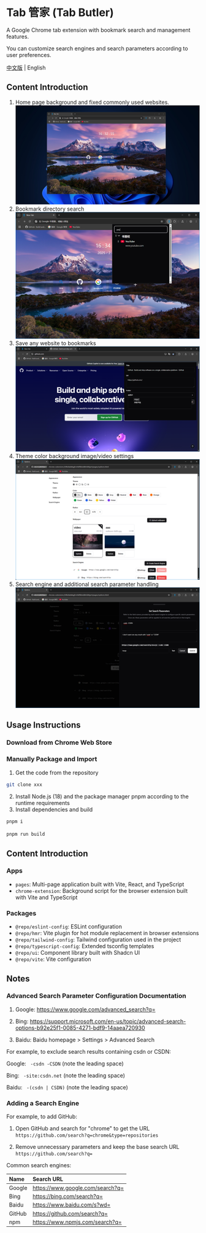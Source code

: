 # Tab 管家 (Tab Butler)

A Google Chrome tab extension with bookmark search and management features.

You can customize search engines and search parameters according to user preferences.

[中文版](./README.md) | English

## Content Introduction

1. Home page background and fixed commonly used websites.
   ![Home](./docs/home.png "Home")
2. Bookmark directory search
   ![Bookmark](./docs/bookmark.png "Bookmark")
3. Save any website to bookmarks
   ![Save Bookmark](./docs/save%20bookmark.png "Save Bookmark")
4. Theme color background image/video settings
   ![Appearance Settings](./docs/appearance.png "Appearance Settings")
5. Search engine and additional search parameter handling
   ![Search Parameters](./docs/search%20engine.png "Search Parameters")

## Usage Instructions

### Download from Chrome Web Store

### Manually Package and Import

1. Get the code from the repository

```bash
git clone xxx
```

2. Install Node.js (18) and the package manager pnpm according to the runtime requirements
3. Install dependencies and build

```bash
pnpm i

pnpm run build
```

## Content Introduction

### Apps

- `pages`: Multi-page application built with Vite, React, and TypeScript
- `chrome-extension`: Background script for the browser extension built with Vite and TypeScript

### Packages

- `@repo/eslint-config`: ESLint configuration
- `@repo/hmr`: Vite plugin for hot module replacement in browser extensions
- `@repo/tailwind-config`: Tailwind configuration used in the project
- `@repo/typescript-config`: Extended tsconfig templates
- `@repo/ui`: Component library built with Shadcn UI
- `@repo/vite`: Vite configuration

## Notes

### Advanced Search Parameter Configuration Documentation

1. Google: https://www.google.com/advanced_search?q=

2. Bing: https://support.microsoft.com/en-us/topic/advanced-search-options-b92e25f1-0085-4271-bdf9-14aaea720930

3. Baidu: Baidu homepage > Settings > Advanced Search

For example, to exclude search results containing csdn or CSDN:

Google: ` -csdn -CSDN` (note the leading space)

Bing: ` -site:csdn.net` (note the leading space)

Baidu: ` -(csdn | CSDN)` (note the leading space)

### Adding a Search Engine

For example, to add GitHub:

1. Open GitHub and search for "chrome" to get the URL
   `https://github.com/search?q=chrome&type=repositories`

2. Remove unnecessary parameters and keep the base search URL
   `https://github.com/search?q=`

Common search engines:

| Name   | Search URL                       |
| :----- | :------------------------------- |
| Google | https://www.google.com/search?q= |
| Bing   | https://bing.com/search?q=       |
| Baidu  | https://www.baidu.com/s?wd=      |
| GitHub | https://github.com/search?q=     |
| npm    | https://www.npmjs.com/search?q=  |
